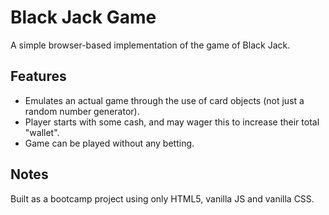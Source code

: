 # Black Jack Game
A simple browser-based implementation of the game of Black Jack.

## Features
- Emulates an actual game through the use of card objects (not just a random number generator).
- Player starts with some cash, and may wager this to increase their total "wallet".
- Game can be played without any betting.

## Notes
Built as a bootcamp project using only HTML5, vanilla JS and vanilla CSS.